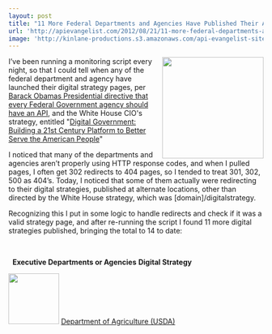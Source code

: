 ```yaml
---
layout: post
title: "11 More Federal Departments and Agencies Have Published Their API Digital Strategies"
url: 'http://apievangelist.com/2012/08/21/11-more-federal-departments-and-agencies-have-published-their-api-digital-strategies/'
image: 'http://kinlane-productions.s3.amazonaws.com/api-evangelist-site/blog/US_white_house_logo.png'
---
```


<img class="c1" src="http://kinlane-productions.s3.amazonaws.com/api-evangelist/federal-government/US_white_house_logo.png" alt="" width="200" align="right" />

I’ve been running a monitoring script every night, so that I could tell when any of the federal department and agency have launched their digital strategy pages, per [Barack Obamas Presidential directive that every Federal Government agency should have an API][1], and the White House CIO's strategy, entitled "[Digital Government: Building a 21st Century Platform to Better Serve the American People][2]"

I noticed that many of the departments and agencies aren’t properly using HTTP response codes, and when I pulled pages, I often get 302 redirects to 404 pages, so I tended to treat 301, 302, 500 as 404’s. Today, I noticed that some of them actually were redirecting to their digital strategies, published at alternate locations, other than directed by the White House strategy, which was [domain]/digitalstrategy.

Recognizing this I put in some logic to handle redirects and check if it was a valid strategy page, and after re-running the script I found 11 more digital strategies published, bringing the total to 14 to date:

 

 
**Executive Departments or Agencies**
**Digital Strategy**

[<img src="http://kinlane-productions.s3.amazonaws.com/digital-strategy/logos/usda.png" alt="" width="100" />][3]
[Department of Agriculture (USDA)][3]

   [1]: http://blog.apievangelist.com/2012/06/01/barak-obama-directs-all-federal-agencies-to-have-an-api/ (Barack Obamas Presidential directive that every Federal Government agency should have an API)
   [2]: http://www.whitehouse.gov/sites/default/files/omb/egov/digital-government/digital-government-strategy.pdf
   [3]: http://www.usda.gov/
